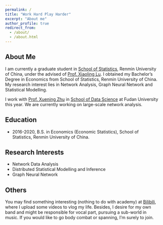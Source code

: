 ```yaml
---
permalink: /
title: "Work Hard Play Harder"
excerpt: "About me"
author_profile: true
redirect_from: 
  - /about/
  - /about.html
---
```


## About Me

I am currently a graduate student in [School of Statistics](http://stat.ruc.edu.cn/), Renmin University of China, under the advised of [Prof. Xiaoling Lu](http://stat.ruc.edu.cn/teacher_more.php?id=39&cid=25). I obtained my Bachelor’s Degree in Economics from School of Statistics, Renmin University of China. My research interest lies in Network Analysis, Graph Neural Network and Statistical Modelling.

I work with [Prof. Xuening Zhu](https://xueningzhu.github.io/) in [School of Data Science](https://sds.fudan.edu.cn/) at Fudan University this year. We are currently working on large-scale network analysis.

## Education 

- 2016-2020, B.S. in Economics (Economic Statistics), School of Statistics, Renmin University of China.

## Research Interests

- Network Data Analysis
- Distributed Statistical Modelling and Inference
- Graph Neural Network

## Others

You may find something interesting (nothing to do with academy) at [Bilibili](https://space.bilibili.com/66081758), where I upload some videos to vlog my life. Besides, I desire for my own band and might be responsible for vocal part, pursuing a sub-world in music. If you would like to go body combat or spanning, I’m surely to join.
